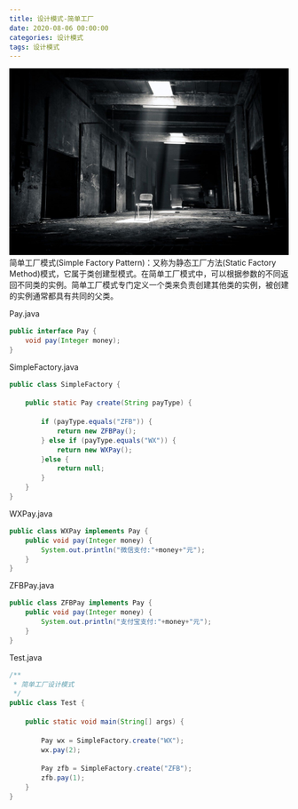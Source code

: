 ```yaml
---
title: 设计模式-简单工厂
date: 2020-08-06 00:00:00
categories: 设计模式
tags: 设计模式
---
```

![](https://raw.githubusercontent.com/YangAnLin/images/master/20200826193923.jpeg)
简单工厂模式(Simple Factory Pattern)：又称为静态工厂方法(Static Factory Method)模式，它属于类创建型模式。在简单工厂模式中，可以根据参数的不同返回不同类的实例。简单工厂模式专门定义一个类来负责创建其他类的实例，被创建的实例通常都具有共同的父类。

<!-- more --> 
Pay.java

```java
public interface Pay {
    void pay(Integer money);
}
```

SimpleFactory.java

```java
public class SimpleFactory {

    public static Pay create(String payType) {

        if (payType.equals("ZFB")) {
            return new ZFBPay();
        } else if (payType.equals("WX")) {
            return new WXPay();
        }else {
            return null;
        }
    }
}
```

WXPay.java

```java
public class WXPay implements Pay {
    public void pay(Integer money) {
        System.out.println("微信支付:"+money+"元");
    }
}
```

ZFBPay.java

```java
public class ZFBPay implements Pay {
    public void pay(Integer money) {
        System.out.println("支付宝支付:"+money+"元");
    }
}
```

Test.java

```java
/**
 * 简单工厂设计模式
 */
public class Test {

    public static void main(String[] args) {

        Pay wx = SimpleFactory.create("WX");
        wx.pay(2);

        Pay zfb = SimpleFactory.create("ZFB");
        zfb.pay(1);
    }
}
```